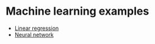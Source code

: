 # Machine learning examples

* [Linear regression](Linear%20regression)
* [Neural network](Neural%20network)
